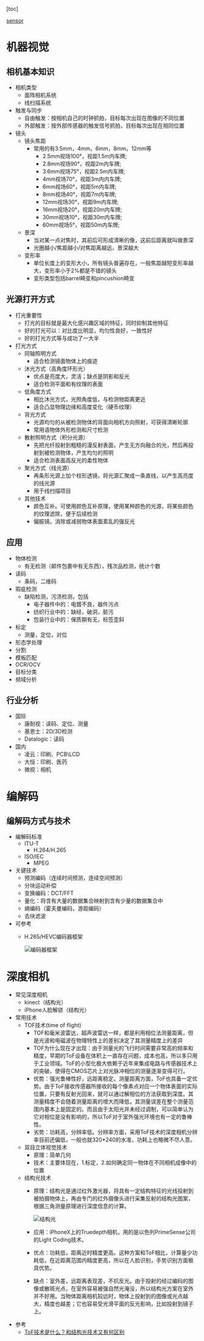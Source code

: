 

[toc]

[sensor](./sensor_entry.md)

# 机器视觉

## 相机基本知识

* 相机类型
  * 面阵相机系统
  * 线扫描系统
* 触发与同步
  * 自由触发：按相机自己的时钟抓拍，目标每次出现在图像的不同位置
  * 外部触发：按外部传感器的触发信号抓拍，目标每次出现在相同位置
* 镜头
  * 镜头焦距
    * 常用的有3.5mm，4mm，6mm，8mm，12mm等
      * 2.5mm视场100°，视距1.5m内车牌;
      * 2.8mm视场90°，视距2m内车牌;
      * 3.6mm视场75°，视距2.5m内车牌;
      * 4mm视场70°，视距3m内内车牌;
      * 6mm视场60°，视距5m内车牌;
      * 8mm视场40°，视距7m内车牌;
      * 12mm视场30°，视距9m内车牌;
      * 16mm视场20°，视距20m内车牌;
      * 30mm视场10°，视距30m内车牌;
      * 60mm视场5°，视距50m内车牌;
  * 景深
    * 当对某一点对焦时，其前后可形成清晰的像，这前后距离就叫做景深
    * 光圈越小/焦距越小/对焦距离越远，景深越大
  * 变形率
    * 单位长度上的变形大小，所有镜头普遍存在，一般焦距越短变形率越大，变形率小于2%都是不错的镜头
    * 变形类型包括barrel畸变和pincushion畸变

## 光源打开方式

* 打光重要性
  * 打光的目标就是最大化感兴趣区域的特征，同时抑制其他特征
  * 好的打光可以：对比度比明显，均匀性良好，一致性好
  * 好的打光方式等与成功了一大半
* 打光方式
  * 同轴照明方式
    * 适合检测镜面物体上的痕迹
  * 沐光方式（高角度环形光）
    * 优点是亮度大，灵活；缺点是阴影和反光
    * 适合检测平面和有纹理的表面
  * 低角度方式
    * 相比沐光方式，光照角度低，与检测物距离更近
    * 适合凸显物理边缘和高度变化（硬币纹理）
  * 背光方式
    * 光源均匀的从被检测物体的背面向相机方向照射，可获得清晰轮廓
    * 常用语物体外形检测和尺寸检测
  * 散射照明方式（积分光源）
    * 先把光纤投射到粗糙的漫反射表面，产生无方向融合的光，然后再投射到被检测物体，产生均匀的照明
    * 适合检测表面高反光的柔性物体
  * 聚光方式（线光源）
    * 再条形光源上加个柱形透镜，将光源汇聚成一条直线，以产生高亮度的线光源
    * 用于线扫描项目
  * 其他技术
    * 颜色互补。可使用颜色互补原理，使用某种颜色的光源，将某些颜色的纹理滤除，便于后续检测
    * 偏振镜。消除或减弱物体表面紊乱的强反光

## 应用

* 物体检测
  * 有无检测（邮件包裹中有无东西），残次品检测，统计个数
* 读码
  * 条码，二维码
* 瑕疵检测
  * 缺陷检测，污渍检测，包括
    * 电子器件中的：电镀不良，器件污点
    * 纺织行业中的：缺经，破洞，脏污
    * 包装行业中的：保质期有无，标签歪斜
* 标定
  * 测量，定位，对位
* 形态学处理
* 分割
* 模板匹配
* OCR/OCV
* 目标分类
* 频域分析

## 行业分析

* 国际
  * 康耐视：读码、定位、测量
  * 基恩士：2D/3D检测
  * Datalogic：读码
* 国内
  * 凌云：印刷、PCB\LCD
  * 大恒：印刷、医药
  * 微视：相机

# 编解码

## 编解码方式与技术

* 编解码标准
  * ITU-T
    * H.264/H.265
  * ISO/IEC
    * MPEG
* 关键技术
  * 预测编码（连续时间预测，连续空间预测）
  * 分块运动补偿
  * 变换编码：DCT/FFT
  * 量化：将含有大量的数据集合映射到含有少量的数据集合中
  * 熵编码（霍夫曼编码，游距编码）
  * 去块滤波
* 可参考
  * H.265/HEVC编码器框架

    ![编码器框架](./data/encoder&decoder/encoder_framework.jpg)

# 深度相机

* 常见深度相机
  * kinect（结构光）
  * iPhone人脸解锁（结构光）
* 常用技术
  * TOF技术(time of flight)
    * TOF和毫米波雷达，超声波雷达一样，都是利用相位法测量距离，但是光波和电磁波在物理特性上的差别决定了其测量精度上的差异
    * TOF为什么现在才出现：由于测量光的飞行时间需要非常高的频率和精度，早期的ToF设备在体积上一直存在问题，成本也高，所以多只用于工业领域。ToF的小型化极大依赖于近年来集成电路与传感器技术上的突破，使得在CMOS芯片上对光脉冲相位的测量逐渐变得可行。
    * 优势：强光鲁棒性好，远距离稳定。测量距离方面，ToF也具备一定优势。由于ToF接收传感器所接收的每个像素点对应一个物体表面的实际位置，只要有反射光回来，就可以通过解相位的方法获取到深度。其测量精度不会随着测量距离的增大而降低，其测量误差在整个测量范围内基本上是固定的。而且由于太阳光并未经过调制，可以简单认为它对相位是没有影响的，所以ToF对于室外强光环境也有一定的鲁棒性。
    * 劣势：功耗高，分辨率低。分辨率方面，采用ToF技术的深度相机分辨率目前还偏低，一般也就320*240的水准，功耗上也略微不尽人意。
  * 双目立体视觉技术
    * 原理：简单几何
    * 技术：主要体现在，1.标定，2.如何确定同一物体在不同相机成像中的位置
  * 结构光技术
    * 原理：结构光是通过红外激光器，将具有一定结构特征的光线投射到被拍摄物体上，再由专门的红外摄像头进行采集反射的结构光图案，根据三角测量原理进行深度信息的计算。
  
      ![结构光](./data/camera/structured_light.jpg)
    * 应用：iPhoneX上的Truedepth相机，用的是以色列PrimeSense公司的Light Coding技术。
    * 优点：功耗低，距离近时精度更高。这种方案和ToF相比，计算量少功耗低，在近距离范围内精度更高，所以在人脸识别，手势识别方面极具优势。
    * 缺点：室外差，远距离表现差，不抗反光。由于投射的经过编码的图像或散斑光点，在室外容易被强自然光淹没，所以结构光方案在室外并不好用。当物体距离相机较远时，物体上投射到的图像或光点越大，精度也越差；它也容易受光滑平面的反光影响，比如投射到镜子上。
* 参考
  * [ToF技术是什么？和结构光技术又有何区别](https://zhuanlan.zhihu.com/p/51218791)